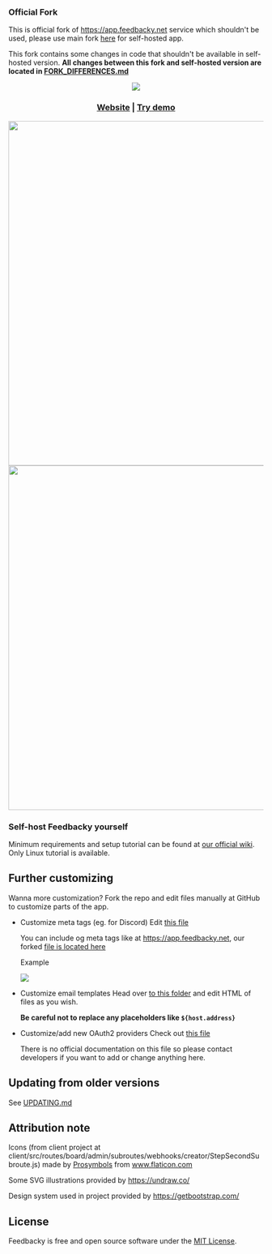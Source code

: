 ### Official Fork
This is official fork of https://app.feedbacky.net service which shouldn't be used, please use main fork [here](https://github.com/Plajer/feedbacky-project)
for self-hosted app.

This fork contains some changes in code that shouldn't be available in self-hosted version.
**All changes between this fork and self-hosted version are located in [FORK_DIFFERENCES.md](https://github.com/Feedbacky/feedbacky-project/blob/master/FORK_DIFFERENCES.md)**

<p align="center">
    <a href="https://feedbacky.net">
        <img src="https://static.plajer.xyz/feedbacky/img/new-banner-beta.png">
    </a>
</p>

<p align="center">
    <h3 align="center"><a href="https://feedbacky.net">Website</a> | <a href="https://app.feedbacky.net">Try demo</a></h3>
</p>
<p align="center">
    <img src="https://cdn.feedbacky.net/static/img/main_banner.png" width="680">
    <img src="https://cdn.feedbacky.net/static/img/main_banner_ideas.png" width="680">
</p>

### Self-host Feedbacky yourself
Minimum requirements and setup tutorial can be found at [our official wiki](https://docs.feedbacky.net/self-hosting/hosting-feedbacky-instance).
Only Linux tutorial is available.

## Further customizing
Wanna more customization? Fork the repo and edit files manually at GitHub to customize parts of the app.
* Customize meta tags (eg. for Discord)
    Edit [this file](https://github.com/Plajer/feedbacky-project/blob/master/client/public/index.html)
    
    You can include og meta tags like at https://app.feedbacky.net, our forked [file is located here](https://github.com/Feedbacky/feedbacky-project/blob/master/client/public/index.html#L15)
    
    Example
    
    ![](https://static.plajer.xyz/feedbacky/img/og-example.png)
* Customize email templates
    Head over [to this folder](https://github.com/Plajer/feedbacky-project/tree/master/server/src/main/resources/mail_templates)
    and edit HTML of files as you wish.
    
    **Be careful not to replace any placeholders like `${host.address}`**
* Customize/add new OAuth2 providers
    Check out [this file](https://github.com/Plajer/feedbacky-project/blob/master/server/src/main/resources/oauth_providers.yml)
    
    There is no official documentation on this file so please contact developers if you want to add or change anything here.

## Updating from older versions
See [UPDATING.md](https://github.com/Plajer/feedbacky-project/blob/master/UPDATING.md)

## Attribution note
Icons (from client project at client/src/routes/board/admin/subroutes/webhooks/creator/StepSecondSubroute.js) made by [Prosymbols](https://www.flaticon.com/authors/prosymbols) from www.flaticon.com

Some SVG illustrations provided by https://undraw.co/

Design system used in project provided by https://getbootstrap.com/

## License
Feedbacky is free and open source software under the [MIT License](https://github.com/Plajer/feedbacky-project/blob/master/LICENSE.md).